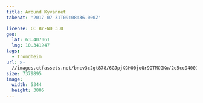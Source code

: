 ```yaml
---
title: Around Kyvannet
takenAt: '2017-07-31T09:08:36.000Z'

license: CC BY-ND 3.0
geo:
  lat: 63.407061
  lng: 10.341947
tags:
  - Trondheim
url: >-
  //images.ctfassets.net/bncv3c2gt878/6GJpjXGHO0joQr9OTMCGKu/2e5cc940019334bc5d7e342a0d2ecce1/around-kyvannet_35900656870_o
size: 7379895
image:
  width: 5344
  height: 3006
---
```

